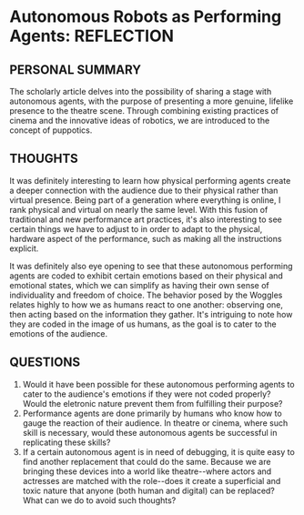 # Autonomous Robots as Performing Agents: REFLECTION

## PERSONAL SUMMARY

The scholarly article delves into the possibility of sharing a stage with autonomous agents, with the purpose of presenting a more genuine, lifelike presence to the theatre scene. Through combining existing practices of cinema and the innovative ideas of robotics, we are introduced to the concept of puppotics.

## THOUGHTS

It was definitely interesting to learn how physical performing agents create a deeper connection with the audience due to their physical rather than virtual presence. Being part of a generation where everything is online, I rank physical and virtual on nearly the same level. With this fusion of traditional and new performance art practices, it's also interesting to see certain things we have to adjust to in order to adapt to the physical, hardware aspect of the performance, such as making all the instructions explicit.

It was definitely also eye opening to see that these autonomous performing agents are coded to exhibit certain emotions based on their physical and emotional states, which we can simplify as having their own sense of individuality and freedom of choice. The behavior posed by the Woggles relates highly to how we as humans react to one another: observing one, then acting based on the information they gather. It's intriguing to note how they are coded in the image of us humans, as the goal is to cater to the emotions of the audience.

## QUESTIONS

1. Would it have been possible for these autonomous performing agents to cater to the audience's emotions if they were not coded properly? Would the eletronic nature prevent them from fulfilling their purpose?
2. Performance agents are done primarily by humans who know how to gauge the reaction of their audience. In theatre or cinema, where such skill is necessary, would these autonomous agents be successful in replicating these skills?
3. If a certain autonomous agent is in need of debugging, it is quite easy to find another replacement that could do the same. Because we are bringing these devices into a world like theatre--where actors and actresses are matched with the role--does it create a superficial and toxic nature that anyone (both human and digital) can be replaced? What can we do to avoid such thoughts?
